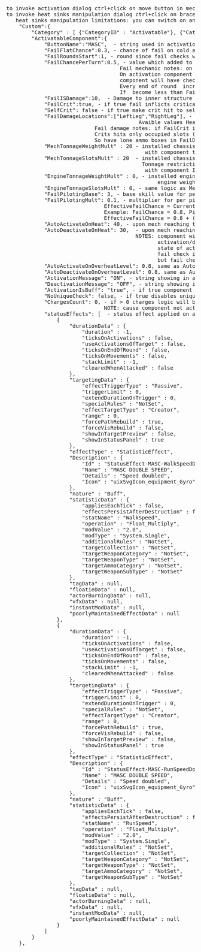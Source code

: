 <pre>
to invoke activation dialog ctrl+click on move button in mech HUD. 
to invoke heat sinks manipulation dialog ctrl+click on brace (shield) button in mech HUD. 
   heat sinks manipulation limitations: you can switch on and off only dedicated heat sinks not engine internal ones
    "Custom":{
		"Category" : [ {"CategoryID" : "Activatable"}, {"CategoryID" : "MASC"}], 
		"ActivatableComponent":{
			"ButtonName":"MASC",  - string used in activation/deactivation dialog button. Keep as sort as possible. 
			"FailFlatChance":0.3, - chance of fail on cold activation. 
			"FailRoundsStart":1, - round since fail checks will be perfomed
			"FailChancePerTurn":0.5, - value which added to fail chance every round of activity.
			                        Fail mechanic notes: on battle start each active component's <FailChance> setted to FailFlatChance.
									On activation component will have <FailChance> to fail, than every time at end of moving sequence since FailRoundsStart round (activation round count as 0) 
									component will have check with <FailChance> to fail.
									Every end of round <FailChance> increasing by FailChancePerTurn if component is in active state or decreasing by FailChancePerTurn if not.
									If <FailChance> become less than FailFlatChance it tied to FailFlatChance.
			"FailISDamage":10,  - Damage to inner structure on fail
			"FailCrit":true, - if true fail inflicts critical rolls.
			"SelfCrit": false - if true make crit hit to self.
			"FailDamageLocations":["LeftLeg","RightLeg"], - list of locations to crit rolls. 
			                              Avaible values Head,LeftArm, LeftTorso , CenterTorso,RightTorso,RightArm,LeftLeg,RightLeg. ONLY this values.
							Fail damage notes: if FailCrit is true crit is always inflicted. Random roll is just for component. 
							Crits hits only occupied slots (instead of vanilla logic) no matter if component is destroyed. 
							So have lone ammo boxes in FailDamageLocations without other crit-traps is a bad idea as showed in demo video.
			"MechTonnageWeightMult" : 20 - installed chassis tonnage restriction multiplier. Tonnage restriction from (Component.Tonnage-1)*(MechTonnageWeightMult)+1 to (Component.Tonnage)*(MechTonnageWeightMult)
			                                with component tonnage - 5 and MechTonnageWeightMult - 20 chassis tonnage restriction will be from (5-1)*20 + 1 = 81 to 5*20 = 100
			"MechTonnageSlotsMult" : 20  - installed chassis tonnage restriction multiplier.
			                               Tonnage restriction from (Component.InventorySize-1)*(MechTonnageWeightMult)+1 to (Component.InventorySize)*(MechTonnageWeightMult)
			                                with component InventorySize - 5 and MechTonnageWeightMult - 20 chassis tonnage restriction will be from (5-1)*20 + 1 = 81 to 5*20 = 100
			"EngineTonnageWeightMult" : 0, - installed engine tonnage restriction. Same logic as MechTonnageWeightMult but restricts engine weight instead of chassis tonnage.
												engine weight is calculated as weight of all components in mech with "EnginePart" category
			"EngineTonnageSlotsMult" : 0, - same logic as MechTonnageSlotsMult and EngineTonnageWeightMult
			"FailPilotingBase": 3, - base skill value for per piloting skill fail chance alteration
			"FailPilotingMult": 0.1, - multiplier for per piloting skill fail chance alteration
			                   EffectiveFailChance = CurrentFailChance + (FailPilotingBase - SkillPiloting) * FailPilotingMult
							   Example: FailChance = 0.8, PilotingSkill = 8, FailPilotingBase = 5, FailPilotingMult = 0.1
							   EffectiveFailChance = 0.8 + (5-8)*0.1 = 0.5
			"AutoActivateOnHeat": 40, - upon mech reaching this heat level unactive activatable component will be activated automaticly.
			"AutoDeactivateOnHeat": 30,  - upon mech reaching this heat level active activatable component will be deactivated automaticly.
			                             NOTES: component with AutoActivateOnHeat > 0 can't be activated or deactivated maually
										        activation/deactivation heat check performed after every heat sinks activation (usually after each fire and brace activity)
												state of active component activatable by heat level is still shown in activation menu but there is no button to activate them
												fail check is not performed on activation of component activated by heat, 
												but fail check after each move is still performed if crit chance is grater than zero
			"AutoActivateOnOverheatLevel": 0.8, same as AutoActivateOnHeat but instead of Heat level used persentage of Overheat
			"AutoDeactivateOnOverheatLevel": 0.8, same as AutoDeactivateOnHeat but instead of Heat level used persentage of Overheat
			"ActivationMessage": "ON", - string showing in activation floatie message along with component UI name
			"DeactivationMessage": "OFF", - string showing in deactivation floatie message along with component UI name
			"ActivationIsBuff": "true", - if true component activation floatie message will have buff icon, deactivation - debuff,
			"NoUniqueCheck": false, - if true disables unique component check in lechlab, so you can install nore than one component of the same type to one mech
			"ChargesCount": 0, - if > 0 charges logic will be used. On activation component will decrement charges couner instead of activation and than apply statusEffects
			                   NOTE: cause component not activating actualy FailChance will not increase from round to round.
			"statusEffects": [  - status effect applied on activation. Same rules as for other component's passive effects. 
				{
					"durationData" : {
						"duration" : -1,
						"ticksOnActivations" : false,
						"useActivationsOfTarget" : false,
						"ticksOnEndOfRound" : false,
						"ticksOnMovements" : false,
						"stackLimit" : -1,
						"clearedWhenAttacked" : false
					},
					"targetingData" : {
						"effectTriggerType" : "Passive",
						"triggerLimit" : 0,
						"extendDurationOnTrigger" : 0,
						"specialRules" : "NotSet",
						"effectTargetType" : "Creator",
						"range" : 0,
						"forcePathRebuild" : true,
						"forceVisRebuild" : false,
						"showInTargetPreview" : false,
						"showInStatusPanel" : true
					},
					"effectType" : "StatisticEffect",
					"Description" : {
						"Id" : "StatusEffect-MASC-WalkSpeedDouble",
						"Name" : "MASC DOUBLE SPEED",
						"Details" : "Speed doubled",
						"Icon" : "uixSvgIcon_equipment_Gyro"
					},
					"nature" : "Buff",
					"statisticData" : {
						"appliesEachTick" : false,
						"effectsPersistAfterDestruction" : false,
						"statName" : "WalkSpeed",
						"operation" : "Float_Multiply",
						"modValue" : "2.0",
						"modType" : "System.Single",
						"additionalRules" : "NotSet",
						"targetCollection" : "NotSet",
						"targetWeaponCategory" : "NotSet",
						"targetWeaponType" : "NotSet",
						"targetAmmoCategory" : "NotSet",
						"targetWeaponSubType" : "NotSet"
					},
					"tagData" : null,
					"floatieData" : null,
					"actorBurningData" : null,
					"vfxData" : null,
					"instantModData" : null,
					"poorlyMaintainedEffectData" : null
				},
				{
					"durationData" : {
						"duration" : -1,
						"ticksOnActivations" : false,
						"useActivationsOfTarget" : false,
						"ticksOnEndOfRound" : false,
						"ticksOnMovements" : false,
						"stackLimit" : -1,
						"clearedWhenAttacked" : false
					},
					"targetingData" : {
						"effectTriggerType" : "Passive",
						"triggerLimit" : 0,
						"extendDurationOnTrigger" : 0,
						"specialRules" : "NotSet",
						"effectTargetType" : "Creator",
						"range" : 0,
						"forcePathRebuild" : true,
						"forceVisRebuild" : false,
						"showInTargetPreview" : false,
						"showInStatusPanel" : true
					},
					"effectType" : "StatisticEffect",
					"Description" : {
						"Id" : "StatusEffect-MASC-RunSpeedDouble",
						"Name" : "MASC DOUBLE SPEED",
						"Details" : "Speed doubled",
						"Icon" : "uixSvgIcon_equipment_Gyro"
					},
					"nature" : "Buff",
					"statisticData" : {
						"appliesEachTick" : false,
						"effectsPersistAfterDestruction" : false,
						"statName" : "RunSpeed",
						"operation" : "Float_Multiply",
						"modValue" : "2.0",
						"modType" : "System.Single",
						"additionalRules" : "NotSet",
						"targetCollection" : "NotSet",
						"targetWeaponCategory" : "NotSet",
						"targetWeaponType" : "NotSet",
						"targetAmmoCategory" : "NotSet",
						"targetWeaponSubType" : "NotSet"
					},
					"tagData" : null,
					"floatieData" : null,
					"actorBurningData" : null,
					"vfxData" : null,
					"instantModData" : null,
					"poorlyMaintainedEffectData" : null
				}
			]
		}
	},
</pre>